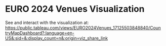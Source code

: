 # EURO 2024 Venues Visualization
See and interact with the visualization at: https://public.tableau.com/views/EURO2024Venues_17125503848840/CountryMapDashboard?:language=en-US&:sid=&:display_count=n&:origin=viz_share_link
